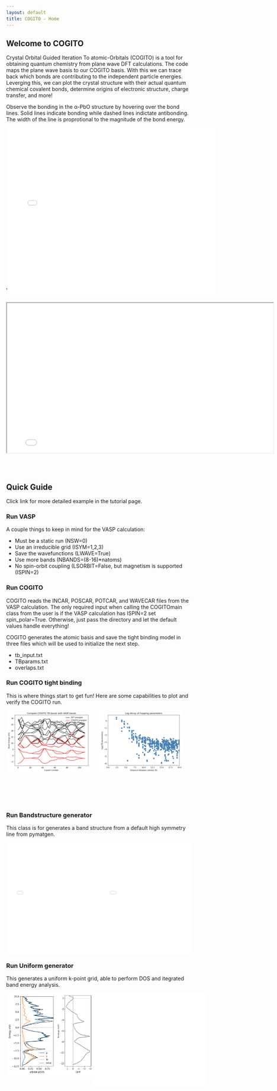 ```yaml
---
layout: default
title: COGITO - Home
---
```


<style>
    .image-container {
        position: relative;
        display: inline-block;
    }

    .image-hover {
        transition: opacity 0.3s ease;
        display: block;
    }

    .image-hover:hover {
        opacity: 0.3;
    }

    .overlay-text {
        position: absolute;
        top: 0;
        left: 0;
        width: 100%;
        height: 100%; 
        display: flex; 
        justify-content: center;
        align-items: center;
        color: black;
        font-size: 16px;
        font-weight: bold;
        opacity: 0;
        pointer-events: none;
        transition: opacity 0.3s ease;
    }

    .image-container:hover .overlay-text {
        opacity: 1;
    }
</style>


## Welcome to COGITO

Crystal Orbital Guided Iteration To atomic-Orbitals (COGITO) is a tool for obtaining quantum chemistry from plane wave DFT calculations. The code maps the plane wave basis to our COGITO basis. With this we can trace back which bonds are contributing to the independent particle energies. Leverging this, we can plot the crystal structure with their actual quantum chemical covalent bonds, determine origins of electronic structure, charge transfer, and more!

Observe the bonding in the α-PbO structure by hovering over the bond lines. Solid lines indicate bonding while dashed lines indictate antibonding. The width of the line is proprotional to the magnitude of the bond energy.

<div style="display: flex; justify-content: space-around;">
    <div class="image-container" style="height: 400px; width: 500px">
        <iframe src="docs/PbO/crystal_bonds.html" style="transform: scale(0.75); transform-origin: top left; width: 150%; height: 150%; border: 0;"></iframe>
    </div>
</div>

## Workflow

<iframe src="./workflow_diagram.html" style="transform: scale(0.9); transform-origin: top left;" width="800px" height="450px"></iframe>

## Quick Guide 

Click link for more detailed example in the tutorial page.

### Run VASP

A couple things to keep in mind for the VASP calculation:

* Must be a static run (NSW=0)
* Use an irreducible grid (ISYM=1,2,3)
* Save the wavefunctions (LWAVE=True)
* Use more bands (NBANDS=(8-16)*natoms)
* No spin-orbit coupling (LSORBIT=False, but magnetism is supported (ISPIN=2)

### Run COGITO

COGITO reads the INCAR, POSCAR, POTCAR, and WAVECAR files from the VASP calculation. The only required input when calling the COGITOmain class from the user is if the VASP calculation has ISPIN=2 set spin_polar=True. Otherwise, just pass the directory and let the default values handle everything!

COGITO generates the atomic basis and save the tight binding model in three files which will be used to initialize the next step.

* tb_input.txt
* TBparams.txt
* overlaps.txt

### Run COGITO tight binding

This is where things start to get fun!
Here are some capabilities to plot and verify the COGITO run.

<div style="display: flex; justify-content: space-around;">
    <div class="image-container" style="height: 250px;">
        <img src="./docs/Si/compareDFT.png" alt="Image 2" width="90%" class="image-hover">
        <div class="overlay-text">Compare COGITO bands<br>to VASP</div>
    </div>
    <div class="image-container" style="height: 250px;">
        <img src="./docs/Si/tbparams_decay.png" alt="Image 2" width="90%" class="image-hover">
        <div class="overlay-text">Plot parameter decay</div>
    </div>
</div>

### Run Bandstructure generator

This class is for generates a band structure from a default high symmetry line from pymatgen. 

<div style="display: flex; justify-content: space-around;">
    <div class="image-container" style="height: 300px;">
        <iframe src="./docs/Si/COHP_BS.html" style="transform: scale(0.5); transform-origin: top left; width: 200%; height: 200%; border: 0;" class="image-hover"></iframe>
    <div class="overlay-text">Plot projected COHP/COOP</div>
    </div>
    <div class="image-container" style="height: 300px;">
        <iframe src="./docs/Si/projectedBS.html" style="transform: scale(0.5); transform-origin: top left; width: 200%; height: 200%; border: 0;" class="image-hover"></iframe>
        <div class="overlay-text">Plot orbital projected<br>band structures</div>
    </div>
</div>

### Run Uniform generator

This generates a uniform k-point grid, able to perform DOS and itegrated band energy analysis.

<div style="display: flex;">
    <div class="image-container" style="width: 200px;">
        <img src="./docs/Si/SiprojectedDOS.png" alt="Image 2" style="width: 100%; height: 100%; border: 0;" class="image-hover">
        <div width="100%" class="overlay-text">Plot orbital<br>projected DOS</div>
    </div>
    <div class="image-container" style="width: 150px;">
        <img src="./docs/Si/COHP_DOS.png" alt="Image 2" style="width: 100%; height: 100%; border: 0;" class="image-hover">
        <div width="100%" class="overlay-text">Plot COHP/COOP<br>energy density</div>
    </div>
    <div class="image-container" style="width: 400px;">
	<iframe src="docs/PbO/crystal_bonds.html" style="transform: scale(0.75); transform-origin: top left; width: 150%; height: 150%; border: 0;" class="image-hover"></iframe>
        <div width="100%" class="overlay-text">Plot crytstal with<br>COGITO bonds</div>
    </div>
</div>  

